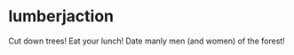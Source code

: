 lumberjaction
=============

Cut down trees! Eat your lunch! Date manly men (and women) of the forest!
